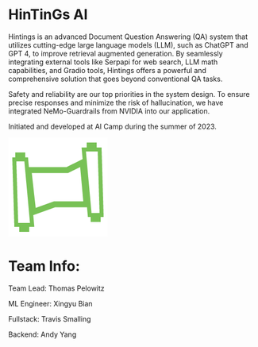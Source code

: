 # HinTinGs AI

Hintings is an advanced Document Question Answering (QA) system that utilizes cutting-edge large language models (LLM), such as ChatGPT and GPT 4, to improve retrieval augmented generation. By seamlessly integrating external tools like Serpapi for web search, LLM math capabilities, and Gradio tools, Hintings offers a powerful and comprehensive solution that goes beyond conventional QA tasks.

Safety and reliability are our top priorities in the system design. To ensure precise responses and minimize the risk of hallucination, we have integrated NeMo-Guardrails from NVIDIA into our application.

Initiated and developed at AI Camp during the summer of 2023.

![Hintings logo](https://github.com/tjpel/HinTinGs/blob/main/frontend/public/hintings_logo_green.png)

# Team Info:

Team Lead: Thomas Pelowitz

ML Engineer: Xingyu Bian

Fullstack: Travis Smalling

Backend: Andy Yang

